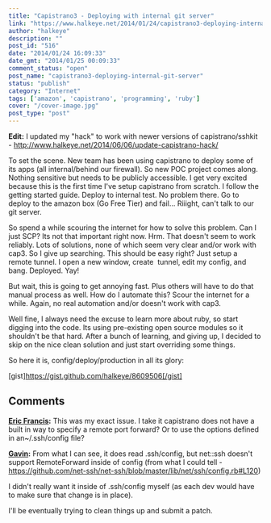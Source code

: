 ```yaml
---
title: "Capistrano3 - Deploying with internal git server"
link: "https://www.halkeye.net/2014/01/24/capistrano3-deploying-internal-git-server/"
author: "halkeye"
description: ""
post_id: "516"
date: "2014/01/24 16:09:33"
date_gmt: "2014/01/25 00:09:33"
comment_status: "open"
post_name: "capistrano3-deploying-internal-git-server"
status: "publish"
category: "Internet"
tags: ['amazon', 'capistrano', 'programming', 'ruby']
cover: "/cover-image.jpg"
post_type: "post"
---
```


**Edit:** I updated my "hack" to work with newer versions of capistrano/sshkit - <http://www.halkeye.net/2014/06/06/update-capistrano-hack/>

To set the scene. New team has been using capistrano to deploy some of its apps (all internal/behind our firewall). So new POC project comes along. Nothing sensitive but needs to be publicly accessible. I get very excited because this is the first time I've setup capistrano from scratch. I follow the getting started guide. Deploy to internal test. No problem there. Go to deploy to the amazon box (Go Free Tier) and fail... Riiight, can't talk to our git server.

So spend a while scouring the internet for how to solve this problem. Can I just SCP? Its not that important right now. Hrm. That doesn't seem to work reliably. Lots of solutions, none of which seem very clear and/or work with cap3. So I give up searching. This should be easy right? Just setup a remote tunnel. I open a new window, create  tunnel, edit my config, and bang. Deployed. Yay!

But wait, this is going to get annoying fast. Plus others will have to do that manual process as well. How do I automate this? Scour the internet for a while. Again, no real automation and/or doesn't work with cap3.

Well fine, I always need the excuse to learn more about ruby, so start digging into the code. Its using pre-existing open source modules so it shouldn't be that hard. After a bunch of learning, and giving up, I decided to skip on the nice clean solution and just start overriding some things.

So here it is, config/deploy/production in all its glory:

[gist]https://gist.github.com/halkeye/8609506[/gist]

## Comments

**[Eric Francis](#5724 "2014-01-28 13:16:00"):** This was my exact issue. I take it capistrano does not have a built in way to specify a remote port forward? Or to use the options defined in an~/.ssh/config file?

**[Gavin](#5725 "2014-01-28 13:19:00"):** From what I can see, it does read .ssh/config, but net::ssh doesn't support RemoteForward inside of config (from what I could tell - https://github.com/net-ssh/net-ssh/blob/master/lib/net/ssh/config.rb#L120)


I didn't really want it inside of .ssh/config myself (as each dev would have to make sure that change is in place).


I'll be eventually trying to clean things up and submit a patch.

